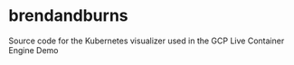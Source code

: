 # brendandburns
Source code for the Kubernetes visualizer used in the GCP Live Container Engine Demo
